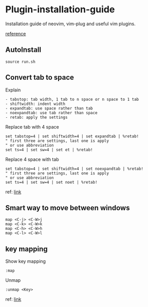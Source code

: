 # Plugin-installation-guide
Installation guide of neovim, vim-plug and useful vim plugins.

<a href="https://www.linode.com/docs/guides/how-to-install-neovim-and-plugins-with-vim-plug/">reference</a>

## AutoInstall

```
source run.sh
```

## Convert tab to space

Explain
```
- tabstop: tab width, 1 tab to n space or n space to 1 tab
- shiftwidth: indent width
- expandtab: use space rather than tab
- noexpandtab: use tab rather than space
- retab: apply the settings
```

Replace tab with 4 space
```
set tabstop=4 | set shiftwidth=4 | set expandtab | %retab!
" first three are settings, last one is apply
" or use abbreviation
set ts=4 | set sw=4 | set et | %retab!
```

Replace 4 space with tab
```
set tabstop=4 | set shiftwidth=4 | set noexpandtab | %retab!
" first three are settings, last one is apply
" or use abbreviation
set ts=4 | set sw=4 | set noet | %retab!
```

ref: [link](https://stackoverflow.com/questions/9104706/how-can-i-convert-spaces-to-tabs-in-vim-or-linux)

## Smart way to move between windows
```
map <C-j> <C-W>j
map <C-k> <C-W>k
map <C-h> <C-W>h
map <C-l> <C-W>l
```

## key mapping

Show key mapping
```
:map
```

Unmap
```
:unmap <Key>
```

ref: [link](http://yyq123.blogspot.com/2010/12/vim-map.html)
